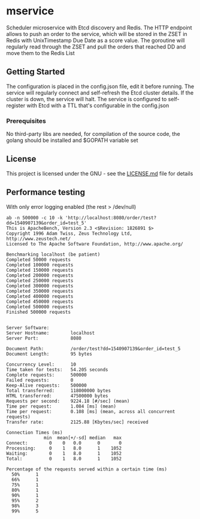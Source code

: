 # mservice

Scheduler microservice with Etcd discovery and Redis. The HTTP endpoint allows to push an order to the service, which will be stored in the ZSET in Redis with UnixTimestamp Due Date as a score value. The goroutine will regularly read through the ZSET and pull the orders that reached DD and move them to the Redis List

## Getting Started

The configuration is placed in the config.json file, edit it before running. The service will regularly connect and self-refresh the Etcd cluster details. If the cluster is down, the service will halt. The service is configured to self-register with Etcd with a TTL that's configurable in the config.json

### Prerequisites

No third-party libs are needed, for compilation of the source code, the golang should be installed and $GOPATH variable set

## License

This project is licensed under the GNU - see the [LICENSE.md](LICENSE.md) file for details

## Performance testing
With only error logging enabled (the rest > /dev/null)
```
ab -n 500000 -c 10 -k 'http://localhost:8080/order/test?dd=1540907139&order_id=test_5'
This is ApacheBench, Version 2.3 <$Revision: 1826891 $>
Copyright 1996 Adam Twiss, Zeus Technology Ltd, http://www.zeustech.net/
Licensed to The Apache Software Foundation, http://www.apache.org/

Benchmarking localhost (be patient)
Completed 50000 requests
Completed 100000 requests
Completed 150000 requests
Completed 200000 requests
Completed 250000 requests
Completed 300000 requests
Completed 350000 requests
Completed 400000 requests
Completed 450000 requests
Completed 500000 requests
Finished 500000 requests


Server Software:        
Server Hostname:        localhost
Server Port:            8080

Document Path:          /order/test?dd=1540907139&order_id=test_5
Document Length:        95 bytes

Concurrency Level:      10
Time taken for tests:   54.205 seconds
Complete requests:      500000
Failed requests:        0
Keep-Alive requests:    500000
Total transferred:      118000000 bytes
HTML transferred:       47500000 bytes
Requests per second:    9224.18 [#/sec] (mean)
Time per request:       1.084 [ms] (mean)
Time per request:       0.108 [ms] (mean, across all concurrent requests)
Transfer rate:          2125.88 [Kbytes/sec] received

Connection Times (ms)
              min  mean[+/-sd] median   max
Connect:        0    0   0.0      0       0
Processing:     0    1   8.0      1    1052
Waiting:        0    1   8.0      1    1052
Total:          0    1   8.0      1    1052

Percentage of the requests served within a certain time (ms)
  50%      1
  66%      1
  75%      1
  80%      1
  90%      1
  95%      2
  98%      3
  99%      5
```


